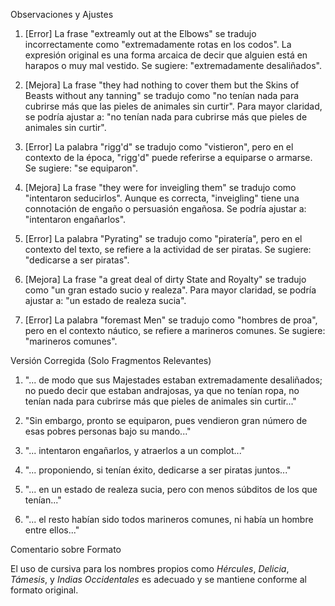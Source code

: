 Observaciones y Ajustes

1. [Error] La frase "extreamly out at the Elbows" se tradujo incorrectamente como "extremadamente rotas en los codos". La expresión original es una forma arcaica de decir que alguien está en harapos o muy mal vestido. Se sugiere: "extremadamente desaliñados".

2. [Mejora] La frase "they had nothing to cover them but the Skins of Beasts without any tanning" se tradujo como "no tenían nada para cubrirse más que las pieles de animales sin curtir". Para mayor claridad, se podría ajustar a: "no tenían nada para cubrirse más que pieles de animales sin curtir".

3. [Error] La palabra "rigg'd" se tradujo como "vistieron", pero en el contexto de la época, "rigg'd" puede referirse a equiparse o armarse. Se sugiere: "se equiparon".

4. [Mejora] La frase "they were for inveigling them" se tradujo como "intentaron seducirlos". Aunque es correcta, "inveigling" tiene una connotación de engaño o persuasión engañosa. Se podría ajustar a: "intentaron engañarlos".

5. [Error] La palabra "Pyrating" se tradujo como "piratería", pero en el contexto del texto, se refiere a la actividad de ser piratas. Se sugiere: "dedicarse a ser piratas".

6. [Mejora] La frase "a great deal of dirty State and Royalty" se tradujo como "un gran estado sucio y realeza". Para mayor claridad, se podría ajustar a: "un estado de realeza sucia".

7. [Error] La palabra "foremast Men" se tradujo como "hombres de proa", pero en el contexto náutico, se refiere a marineros comunes. Se sugiere: "marineros comunes".

Versión Corregida (Solo Fragmentos Relevantes)

1. "... de modo que sus Majestades estaban extremadamente desaliñados; no puedo decir que estaban andrajosas, ya que no tenían ropa, no tenían nada para cubrirse más que pieles de animales sin curtir..."

3. "Sin embargo, pronto se equiparon, pues vendieron gran número de esas pobres personas bajo su mando..."

4. "... intentaron engañarlos, y atraerlos a un complot..."

5. "... proponiendo, si tenían éxito, dedicarse a ser piratas juntos..."

6. "... en un estado de realeza sucia, pero con menos súbditos de los que tenían..."

7. "... el resto habían sido todos marineros comunes, ni había un hombre entre ellos..."

Comentario sobre Formato

El uso de cursiva para los nombres propios como *Hércules*, *Delicia*, *Támesis*, y *Indias Occidentales* es adecuado y se mantiene conforme al formato original.